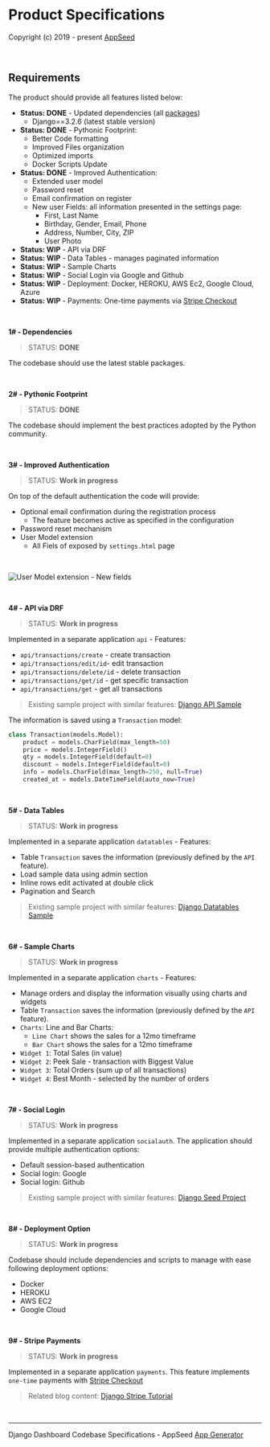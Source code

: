 # Product Specifications

Copyright (c) 2019 - present [AppSeed](http://appseed.us/)

<br />

## Requirements 

The product should provide all features listed below:

- **Status: DONE** - Updated dependencies (all [packages](https://github.com/app-generator/boilerplate-code-django-dashboard/blob/master/requirements.txt))
  - Django==3.2.6 (latest stable version)
- **Status: DONE** - Pythonic Footprint: 
  - Better Code formatting
  - Improved Files organization
  - Optimized imports
  - Docker Scripts Update
- **Status: DONE** - Improved Authentication: 
  - Extended user model 
  - Password reset 
  - Email confirmation on register
  - New user Fields: all information presented in the settings page:
    - First, Last Name
    - Birthday, Gender, Email, Phone   
    - Address, Number, City, ZIP
    - User Photo
- **Status: WIP** - API via DRF
- **Status: WIP** - Data Tables - manages paginated information 
- **Status: WIP** - Sample Charts
- **Status: WIP** - Social Login via Google and Github
- **Status: WIP** - Deployment: Docker, HEROKU, AWS Ec2, Google Cloud, Azure 
- **Status: WIP** - Payments: One-time payments via [Stripe Checkout](https://stripe.com/payments/checkout)

<br />

**1# - Dependencies**

> STATUS: **DONE**

The codebase should use the latest stable packages. 

<br />

**2# - Pythonic Footprint**

> STATUS: **DONE**

The codebase should implement the best practices adopted by the Python community. 

<br />

**3# - Improved Authentication**

> STATUS: **Work in progress**

On top of the default authentication the code will provide: 

- Optional email confirmation during the registration process
  - The feature becomes active as specified in the configuration
- Password reset mechanism 
- User Model extension
  - All Fiels of exposed by `settings.html` page
  
<br />

![User Model extension - New fields](https://user-images.githubusercontent.com/51070104/132366814-f8843ea2-19e0-46ae-a2ca-f477ab88d64d.png)

<br />

**4# - API via DRF**

> STATUS: **Work in progress**

Implemented in a separate application `api` - Features:

- `api/transactions/create` - create transaction
- `api/transactions/edit/id`- edit transaction
- `api/transactions/delete/id` - delete transaction
- `api/transactions/get/id` - get specific transaction 
- `api/transactions/get` - get all transactions 

> Existing sample project with similar features: [Django API Sample](https://github.com/app-generator/api-server-django-sample)

The information is saved using a `Transaction` model:

```python
class Transaction(models.Model):
    product = models.CharField(max_length=50)
    price = models.IntegerField()
    qty = models.IntegerField(default=0)
    discount = models.IntegerField(default=0)
    info = models.CharField(max_length=250, null=True)
    created_at = models.DateTimeField(auto_now=True)
``` 

<br />

**5# - Data Tables**

> STATUS: **Work in progress**

Implemented in a separate application `datatables` - Features:

- Table `Transaction` saves the information (previously defined by the `API` feature).
- Load sample data using admin section
- Inline rows edit activated at double click
- Pagination and Search

> Existing sample project with similar features: [Django Datatables Sample](https://github.com/app-generator/django-datatables-sample)

<br />

**6# - Sample Charts**

> STATUS: **Work in progress**

Implemented in a separate application `charts` - Features:

- Manage orders and display the information visually using charts and widgets
- Table `Transaction` saves the information (previously defined by the `API` feature).
- `Charts`: Line and Bar Charts:
    - `Line Chart` shows the sales for a 12mo timeframe
    - `Bar Chart` shows the sales for a 12mo timeframe
- `Widget 1`: Total Sales (in value)
- `Widget 2`: Peek Sale - transaction with Biggest Value
- `Widget 3`: Total Orders (sum up of all transactions)
- `Widget 4`: Best Month - selected by the number of orders

<br />

**7# - Social Login**

> STATUS: **Work in progress**

Implemented in a separate application `socialauth`.
The application should provide multiple authentication options: 

- Default session-based authentication
- Social login: Google 
- Social login: Github

> Existing sample project with similar features: [Django Seed Project](https://github.com/app-generator/django-dashboard-eps)

<br />

**8# - Deployment Option**

> STATUS: **Work in progress**

Codebase should include dependencies and scripts to manage with ease following deployment options: 

- Docker
- HEROKU
- AWS EC2
- Google Cloud

<br />

**9# - Stripe Payments**

> STATUS: **Work in progress**

Implemented in a separate application `payments`. This feature implements `one-time` payments with [Stripe Checkout](https://stripe.com/payments/checkout)

> Related blog content: [Django Stripe Tutorial](https://testdriven.io/blog/django-stripe-tutorial/)

<br />

---
Django Dashboard Codebase Specifications - AppSeed [App Generator](https://appseed.us) 
